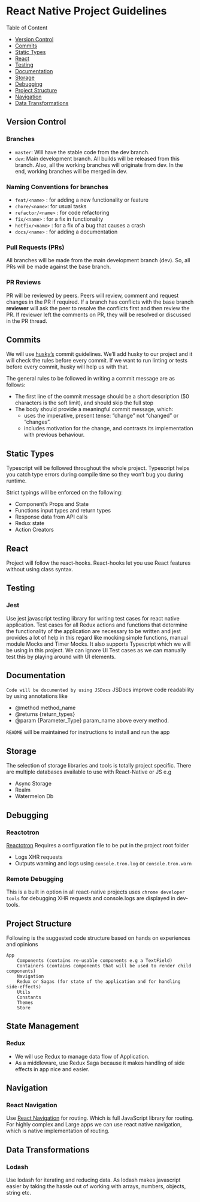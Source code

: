 
# React Native Project Guidelines

Table of Content
*  [Version Control](#version-control)
*  [Commits](#commits)
*  [Static Types](#static-types)
*  [React](#react)
*  [Testing](#testing)
*  [Documentation](#documentation)
*  [Storage](#storage)
*  [Debugging](#debugging)
*  [Project Structure](#project-structure)
*  [Navigation](#navigation)
*  [Data Transformations](#data-transformations)

## Version Control

### Branches
- `master`: Will have the stable code from the dev branch.
- `dev`: Main development branch. All builds will be released from this branch. Also, all the working branches will originate from dev. In the end, working branches will be merged in dev.

### Naming Conventions for branches

- `feat/<name>` : for adding a new functionality or feature
- `chore/<name>`: for usual tasks
- `refactor/<name>` : for code refactoring
- `fix/<name>` : for a fix in functionality
- `hotfix/<name>` : for a fix of a bug that causes a crash
- `docs/<name>` : for adding a documentation

### Pull Requests (PRs)
All branches will be made from the main development branch (dev). So, all PRs will be made against the base branch.

### PR Reviews
PR will be reviewed by peers. Peers will review, comment and request changes in the PR if required. If a branch has conflicts with the base branch **reviewer** will ask the peer to resolve the conflicts first and then review the PR. If reviewer left the comments on PR, they will be resolved or discussed in the PR thread.

## Commits

We will use [husky’s](https://github.com/typicode/husky) commit guidelines. We’ll add husky to our project and it will check the rules before every commit. If we want to run linting or tests before every commit, husky will help us with that.

The general rules to be followed in writing a commit message are as follows:
- The first line of the commit message should be a short description (50 characters is the soft limit), and should skip the full stop
- The body should provide a meaningful commit message, which:
  - uses the imperative, present tense: “change” not “changed” or “changes”.
  - includes motivation for the change, and contrasts its implementation with previous behaviour.

## Static Types

Typescript will be followed throughout the whole project. Typescript helps you catch type errors during compile time so they won’t bug you during runtime.

Strict typings will be enforced on the following:
- Component’s Props and State
- Functions input types and return types
- Response data from API calls
- Redux state
- Action Creators

## React
Project will follow the react-hooks. React-hooks let you use React features without using class syntax.

## Testing

### Jest
Use jest javascript testing library for writing test cases for react native application. Test cases for all Redux actions and functions that determine the functionality of the application are necessary to be written and jest provides a lot of help in this regard like mocking simple functions, manual module Mocks and Timer Mocks. It also supports Typescript which we will be using in this project. We can ignore UI Test cases as we can manually test this by playing around with UI elements.

## Documentation
`Code will be documented by using JSDocs` JSDocs improve code readability by using annotations like
- @method method_name
- @returns {return_types}
- @param {Parameter_Type} param_name
  above every method.

`README` will be maintained for instructions to install and run the app

## Storage
The selection of storage libraries and tools is totally project specific. There are multiple databases available to use with React-Native or JS e.g

- Async Storage
- Realm
- Watermelon Db

## Debugging

### Reactotron
[Reactotron](https://github.com/infinitered/reactotron) Requires a configuration file to be put in the project root folder
- Logs XHR requests
- Outputs warning and logs using `console.tron.log` or `console.tron.warn`

### Remote Debugging
This is a built in option in all react-native projects uses `chrome developer tools` for debugging XHR requests and console.logs are displayed in dev-tools.

## Project Structure
Following is the suggested code structure based on hands on experiences and opinions
```
App
    Components (contains re-usable components e.g a TextField)
    Containers (contains components that will be used to render child components)
    Navigation
    Redux or Sagas (for state of the application and for handling side-effects)
    Utils
    Constants
    Themes
    Store
```

## State Management

### Redux

- We will use Redux to manage data flow of Application.
- As a middleware, use Redux Saga because it makes handling of side effects in app nice and easier.

## Navigation

### React Navigation
Use [React Navigation](https://reactnavigation.org/docs/en/getting-started.html) for routing. Which is full JavaScript library for routing. For highly complex and Large apps we can use react native navigation, which is native implementation of routing.

## Data Transformations

### Lodash
Use lodash for iterating and reducing data. As lodash makes javascript easier by taking the hassle out of working with arrays, numbers, objects, string etc.